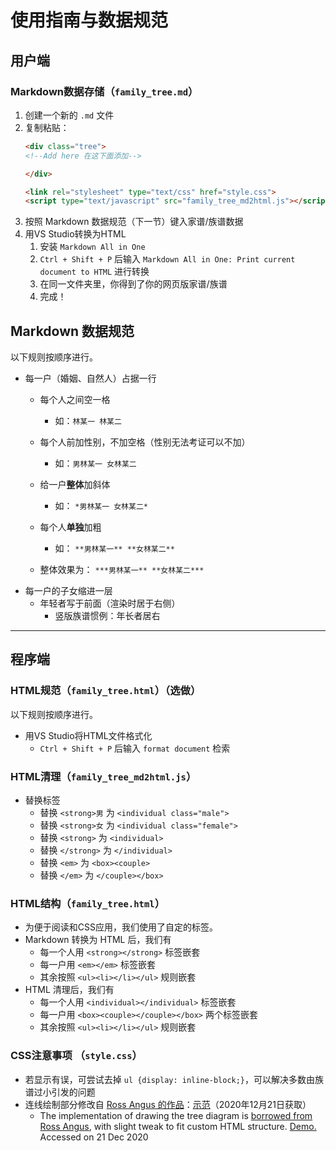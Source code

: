 # 使用指南与数据规范
## 用户端
### Markdown数据存储（`family_tree.md`）
1. 创建一个新的 `.md` 文件
2. 复制粘贴：
    ```html
    <div class="tree">
    <!--Add here 在这下面添加-->

    </div>

    <link rel="stylesheet" type="text/css" href="style.css">
    <script type="text/javascript" src="family_tree_md2html.js"></script>
    ```
3. 按照 Markdown 数据规范（下一节）键入家谱/族谱数据
4. 用VS Studio转换为HTML
   1. 安装 `Markdown All in One`
   2. `Ctrl + Shift + P` 后输入 `Markdown All in One: Print current document to HTML` 进行转换
   3. 在同一文件夹里，你得到了你的网页版家谱/族谱
   4. 完成！


## Markdown 数据规范
以下规则按顺序进行。
- 每一户（婚姻、自然人）占据一行
  - 每个人之间空一格
    - 如：`林某一 林某二`
  - 每个人前加性别，不加空格（性别无法考证可以不加）
    - 如：`男林某一 女林某二`
  - 给一户**整体**加斜体
    - 如： `*男林某一 女林某二*`
  - 每个人**单独**加粗
    - 如： `**男林某一** **女林某二**`

  - 整体效果为： `***男林某一** **女林某二***`
- 每一户的子女缩进一层
  - 年轻者写于前面（渲染时居于右侧）
    - 竖版族谱惯例：年长者居右

---

## 程序端
### HTML规范（`family_tree.html`）（选做）
以下规则按顺序进行。
- 用VS Studio将HTML文件格式化
  - `Ctrl + Shift + P` 后输入 `format document` 检索

### HTML清理（`family_tree_md2html.js`）
- 替换标签
  - 替换 `<strong>男` 为 `<individual class="male">`
  - 替换 `<strong>女` 为 `<individual class="female">`
  - 替换 `<strong>` 为 `<individual>`
  - 替换 `</strong>` 为 `</individual>`
  - 替换 `<em>` 为 `<box><couple>`
  - 替换 `</em>` 为 `</couple></box>`

### HTML结构（`family_tree.html`）
- 为便于阅读和CSS应用，我们使用了自定的标签。
- Markdown 转换为 HTML 后，我们有
  - 每一个人用 `<strong></strong>` 标签嵌套
  - 每一户用 `<em></em>` 标签嵌套
  - 其余按照 `<ul><li></li></ul>` 规则嵌套
- HTML 清理后，我们有
  - 每一个人用 `<individual></individual>` 标签嵌套
  - 每一户用 `<box><couple></couple></box>` 两个标签嵌套
  - 其余按照 `<ul><li></li></ul>` 规则嵌套

### CSS注意事项 （`style.css`）
- 若显示有误，可尝试去掉 `ul {display: inline-block;}`，可以解决多数由族谱过小引发的问题
- 连线绘制部分修改自 [Ross Angus 的作品](https://www.cssscript.com/clean-tree-diagram/)：[示范](https://codepen.io/ross-angus/pen/jwxMjL)（2020年12月21日获取）
  - The implementation of drawing the tree diagram is
[borrowed from Ross Angus](https://www.cssscript.com/clean-tree-diagram/), with slight tweak to fit
custom HTML structure. [Demo.](https://codepen.io/ross-angus/pen/jwxMjL) Accessed on 21 Dec 2020



